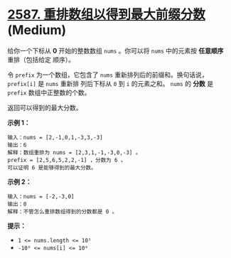# [2587. 重排数组以得到最大前缀分数][link] (Medium)

[link]: https://leetcode.cn/problems/rearrange-array-to-maximize-prefix-score/

给你一个下标从 **0** 开始的整数数组 `nums` 。你可以将 `nums` 中的元素按 **任意顺序** 重排（包括给定
顺序）。

令 `prefix` 为一个数组，它包含了 `nums` 重新排列后的前缀和。换句话说， `prefix[i]` 是 `nums` 重新排
列后下标从 `0` 到 `i` 的元素之和。 `nums` 的 **分数** 是 `prefix` 数组中正整数的个数。

返回可以得到的最大分数。

**示例 1：**

```
输入：nums = [2,-1,0,1,-3,3,-3]
输出：6
解释：数组重排为 nums = [2,3,1,-1,-3,0,-3] 。
prefix = [2,5,6,5,2,2,-1] ，分数为 6 。
可以证明 6 是能够得到的最大分数。
```

**示例 2：**

```
输入：nums = [-2,-3,0]
输出：0
解释：不管怎么重排数组得到的分数都是 0 。
```

**提示：**

- `1 <= nums.length <= 10⁵`
- `-10⁶ <= nums[i] <= 10⁶`
